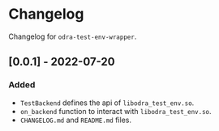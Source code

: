 # Changelog

Changelog for `odra-test-env-wrapper`.

## [0.0.1] - 2022-07-20
### Added
- `TestBackend` defines the api of `libodra_test_env.so`.
- `on_backend` function to interact with `libodra_test_env.so`.
- `CHANGELOG.md` and `README.md` files.
